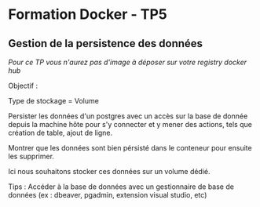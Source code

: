 # Formation Docker - TP5

## Gestion de la persistence des données

*Pour ce TP vous n'aurez pas d'image à déposer sur votre registry docker hub*

Objectif :

Type de stockage = Volume

Persister les données d'un postgres avec un accès sur la base de donnée depuis la machine hôte pour s'y connecter et y mener des actions, tels que création de table, ajout de ligne.

Montrer que les données sont bien pérsisté dans le conteneur pour ensuite les supprimer.

Ici nous souhaitons stocker ces données sur un volume dédié.

Tips : Accéder à la base de données avec un gestionnaire de base de données (ex : dbeaver, pgadmin, extension visual studio, etc)

